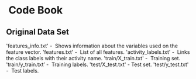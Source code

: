 #  Code Book

## Original Data Set
'features_info.txt' -  Shows information about the variables used on the feature vector.
'features.txt' -  List of all features.
'activity_labels.txt' -  Links the class labels with their activity name.
'train/X_train.txt' -  Training set.
'train/y_train.txt’ -  Training labels.
'test/X_test.txt' - Test set.
'test/y_test.txt' -  Test labels.
